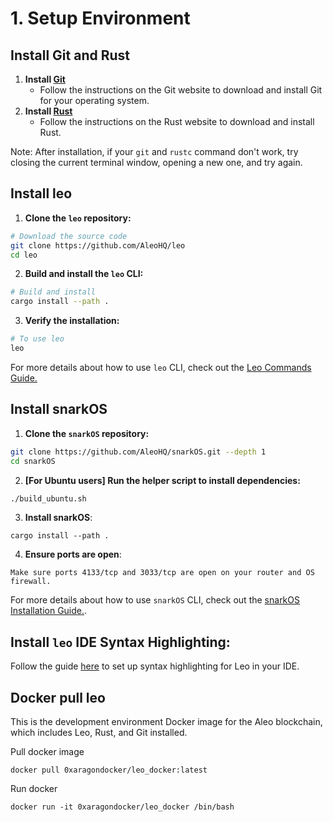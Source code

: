 # 1. Setup Environment

## Install Git and Rust

1. **Install [Git](https://git-scm.com/downloads)**
   - Follow the instructions on the Git website to download and install Git for your operating system.
2. **Install [Rust](https://www.rust-lang.org/tools/install)**
   - Follow the instructions on the Rust website to download and install Rust.

Note: After installation, if your `git` and `rustc` command don't work, try closing the current terminal window, opening a new one, and try again.

## Install leo

1. **Clone the `leo` repository:**

```bash
# Download the source code
git clone https://github.com/AleoHQ/leo
cd leo
```

2. **Build and install the `leo` CLI:**

```bash
# Build and install
cargo install --path .
```

3. **Verify the installation:**

```bash
# To use leo
leo
```

For more details about how to use `leo` CLI, check out the [Leo Commands Guide.](https://developer.aleo.org/leo/commands)

## Install snarkOS

1. **Clone the `snarkOS` repository:**

```bash
git clone https://github.com/AleoHQ/snarkOS.git --depth 1
cd snarkOS
```

2. **[For Ubuntu users] Run the helper script to install dependencies:**

```bash
./build_ubuntu.sh
```

3. **Install snarkOS**:

```
cargo install --path .
```

4. **Ensure ports are open**:

```
Make sure ports 4133/tcp and 3033/tcp are open on your router and OS firewall.
```

For more details about how to use `snarkOS` CLI, check out the [snarkOS Installation Guide.](https://developer.aleo.org/testnet/getting_started/installation/#22-installation).

## Install `leo` IDE Syntax Highlighting:

Follow the guide [here](https://developer.aleo.org/leo/installation#3-ide-syntax-highlighting) to set up syntax highlighting for Leo in your IDE.

## Docker pull leo

This is the development environment Docker image for the Aleo blockchain, which includes Leo, Rust, and Git installed.

Pull docker image

```
docker pull 0xaragondocker/leo_docker:latest
```

Run docker

```
docker run -it 0xaragondocker/leo_docker /bin/bash
```
